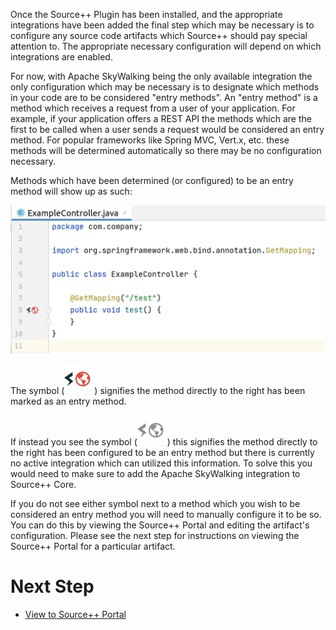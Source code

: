 Once the Source++ Plugin has been installed, and the appropriate integrations have been added the final step which may be necessary is to configure any source code artifacts which Source++ should pay special attention to.
The appropriate necessary configuration will depend on which integrations are enabled.

For now, with Apache SkyWalking being the only available integration the only configuration which may be necessary is to designate which methods in your code are to be considered "entry methods".
An "entry method" is a method which receives a request from a user of your application.
For example, if your application offers a REST API the methods which are the first to be called when a user sends a request would be considered an entry method.
For popular frameworks like Spring MVC, Vert.x, etc. these methods will be determined automatically so there may be no configuration necessary.

Methods which have been determined (or configured) to be an entry method will show up as such:

![](../../images/plugin/Entry%20Method%20Artifact.png)

The symbol (![](../../images/plugin/icons/entry_method/active_entry_method.svg)) signifies the method directly to the right has been marked as an entry method.

If instead you see the symbol (![](../../images/plugin/icons/entry_method/inactive_entry_method.svg)) this signifies the method directly to the right has been configured to be an entry method but there is currently no active integration which can utilized this information.
To solve this you would need to make sure to add the Apache SkyWalking integration to Source++ Core.

If you do not see either symbol next to a method which you wish to be considered an entry method you will need to manually configure it to be so.
You can do this by viewing the Source++ Portal and editing the artifact's configuration. Please see the next step for instructions on viewing the Source++ Portal for a particular artifact.

# Next Step

- [View to Source++ Portal](./08-view-source-portal.md)

